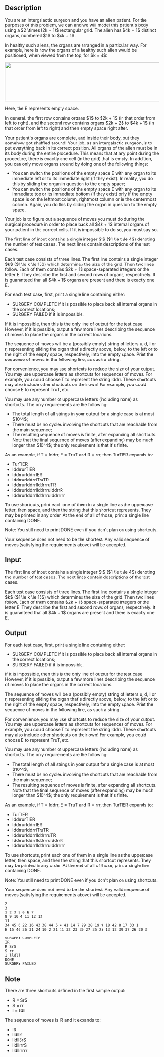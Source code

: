 ## Description

<div><p>You are an intergalactic surgeon and you have an alien patient. For the purposes of this problem, we can and we will model this patient's body using a $2 \times (2k + 1)$ rectangular grid. The alien has $4k + 1$ distinct organs, numbered $1$ to $4k + 1$.</p><p>In healthy such aliens, the organs are arranged in a particular way. For example, here is how the organs of a healthy such alien would be positioned, when viewed from the top, for $k = 4$:</p><center> <img class="tex-graphics" height="128px" src="file://pB5iFQrb.png" style="max-width: 100.0%;max-height: 100.0%;" width="643px"> </center><p>Here, the <span class="tex-font-style-tt">E</span> represents empty space. </p><p>In general, the first row contains organs $1$ to $2k + 1$ (in that order from left to right), and the second row contains organs $2k + 2$ to $4k + 1$ (in that order from left to right) and then empty space right after. </p><p>Your patient's organs are complete, and inside their body, but they somehow got shuffled around! Your job, as an intergalactic surgeon, is to put everything back in its correct position. All organs of the alien must be in its body during the entire procedure. This means that at any point during the procedure, there is exactly one cell (in the grid) that is empty. In addition, you can only move organs around by doing one of the following things:</p><ul> <li> You can switch the positions of the empty space <span class="tex-font-style-tt">E</span> with any organ to its immediate left or to its immediate right (if they exist). In reality, you do this by sliding the organ in question to the empty space; </li><li> You can switch the positions of the empty space <span class="tex-font-style-tt">E</span> with any organ to its immediate top or its immediate bottom (if they exist) <span class="tex-font-style-underline">only if</span> the empty space is on the <span class="tex-font-style-underline">leftmost</span> column, <span class="tex-font-style-underline">rightmost</span> column or in the <span class="tex-font-style-underline">centermost</span> column. Again, you do this by sliding the organ in question to the empty space. </li></ul><p>Your job is to figure out a sequence of moves you must do during the surgical procedure in order to place back all $4k + 1$ internal organs of your patient in the correct cells. If it is impossible to do so, you must say so.</p></div><div class="input-specification"><p>The first line of input contains a single integer $t$ ($1 \le t \le 4$) denoting the number of test cases. The next lines contain descriptions of the test cases.</p><p>Each test case consists of three lines. The first line contains a single integer $k$ ($1 \le k \le 15$) which determines the size of the grid. Then two lines follow. Each of them contains $2k + 1$ space-separated integers or the letter <span class="tex-font-style-tt">E</span>. They describe the first and second rows of organs, respectively. It is guaranteed that all $4k + 1$ organs are present and there is exactly one <span class="tex-font-style-tt">E</span>.</p></div><div class="output-specification"><p>For each test case, first, print a single line containing either:</p><ul> <li> <span class="tex-font-style-tt">SURGERY COMPLETE</span> if it is possible to place back all internal organs in the correct locations; </li><li> <span class="tex-font-style-tt">SURGERY FAILED</span> if it is impossible. </li></ul><p>If it is impossible, then this is the only line of output for the test case. However, if it is possible, output a few more lines describing the sequence of moves to place the organs in the correct locations. </p><p>The sequence of moves will be a (possibly empty) string of letters <span class="tex-font-style-tt">u</span>, <span class="tex-font-style-tt">d</span>, <span class="tex-font-style-tt">l</span> or <span class="tex-font-style-tt">r</span>, representing sliding the organ that's directly above, below, to the left or to the right of the empty space, respectively, into the empty space. Print the sequence of moves in the following line, as such a string. </p><p>For convenience, you may use <span class="tex-font-style-bf">shortcuts</span> to reduce the size of your output. You may use uppercase letters as shortcuts for sequences of moves. For example, you could choose <span class="tex-font-style-tt">T</span> to represent the string <span class="tex-font-style-tt">lddrr</span>. These shortcuts may also include other shortcuts on their own! For example, you could choose <span class="tex-font-style-tt">E</span> to represent <span class="tex-font-style-tt">TruT</span>, etc.</p><p>You may use any number of uppercase letters (including none) as shortcuts. The only requirements are the following:</p><ul> <li> The total length of all strings in your output for a single case is at most $10^4$; </li><li> There must be no cycles involving the shortcuts that are reachable from the main sequence; </li><li> The resulting sequence of moves is finite, after expanding all shortcuts. Note that the final sequence of moves (after expanding) may be much longer than $10^4$; the only requirement is that it's finite. </li></ul><p>As an example, if <span class="tex-font-style-tt">T = lddrr</span>, <span class="tex-font-style-tt">E = TruT</span> and <span class="tex-font-style-tt">R = rrr</span>, then <span class="tex-font-style-tt">TurTlER</span> expands to:</p><ul> <li> <span class="tex-font-style-tt">TurTlER</span> </li><li> <span class="tex-font-style-tt"><span class="tex-font-style-bf">lddrr</span>urTlER</span> </li><li> <span class="tex-font-style-tt">lddrrur<span class="tex-font-style-bf">lddrr</span>lER</span> </li><li> <span class="tex-font-style-tt">lddrrurlddrrl<span class="tex-font-style-bf">TruT</span>R</span> </li><li> <span class="tex-font-style-tt">lddrrurlddrrl<span class="tex-font-style-bf">lddrr</span>ruTR</span> </li><li> <span class="tex-font-style-tt">lddrrurlddrrllddrrru<span class="tex-font-style-bf">lddrr</span>R</span> </li><li> <span class="tex-font-style-tt">lddrrurlddrrllddrrrulddrr<span class="tex-font-style-bf">rrr</span></span> </li></ul><p>To use shortcuts, print each one of them in a single line as the uppercase letter, then space, and then the string that this shortcut represents. They may be printed in any order. At the end of all of those, print a single line containing <span class="tex-font-style-tt">DONE</span>. </p><p><span class="tex-font-style-bf">Note:</span> You still need to print <span class="tex-font-style-tt">DONE</span> even if you don't plan on using shortcuts.</p><p>Your sequence does not need to be the shortest. Any valid sequence of moves (satisfying the requirements above) will be accepted.</p></div>

## Input

<p>The first line of input contains a single integer $t$ ($1 \le t \le 4$) denoting the number of test cases. The next lines contain descriptions of the test cases.</p><p>Each test case consists of three lines. The first line contains a single integer $k$ ($1 \le k \le 15$) which determines the size of the grid. Then two lines follow. Each of them contains $2k + 1$ space-separated integers or the letter <span class="tex-font-style-tt">E</span>. They describe the first and second rows of organs, respectively. It is guaranteed that all $4k + 1$ organs are present and there is exactly one <span class="tex-font-style-tt">E</span>.</p>

## Output

<p>For each test case, first, print a single line containing either:</p><ul> <li> <span class="tex-font-style-tt">SURGERY COMPLETE</span> if it is possible to place back all internal organs in the correct locations; </li><li> <span class="tex-font-style-tt">SURGERY FAILED</span> if it is impossible. </li></ul><p>If it is impossible, then this is the only line of output for the test case. However, if it is possible, output a few more lines describing the sequence of moves to place the organs in the correct locations. </p><p>The sequence of moves will be a (possibly empty) string of letters <span class="tex-font-style-tt">u</span>, <span class="tex-font-style-tt">d</span>, <span class="tex-font-style-tt">l</span> or <span class="tex-font-style-tt">r</span>, representing sliding the organ that's directly above, below, to the left or to the right of the empty space, respectively, into the empty space. Print the sequence of moves in the following line, as such a string. </p><p>For convenience, you may use <span class="tex-font-style-bf">shortcuts</span> to reduce the size of your output. You may use uppercase letters as shortcuts for sequences of moves. For example, you could choose <span class="tex-font-style-tt">T</span> to represent the string <span class="tex-font-style-tt">lddrr</span>. These shortcuts may also include other shortcuts on their own! For example, you could choose <span class="tex-font-style-tt">E</span> to represent <span class="tex-font-style-tt">TruT</span>, etc.</p><p>You may use any number of uppercase letters (including none) as shortcuts. The only requirements are the following:</p><ul> <li> The total length of all strings in your output for a single case is at most $10^4$; </li><li> There must be no cycles involving the shortcuts that are reachable from the main sequence; </li><li> The resulting sequence of moves is finite, after expanding all shortcuts. Note that the final sequence of moves (after expanding) may be much longer than $10^4$; the only requirement is that it's finite. </li></ul><p>As an example, if <span class="tex-font-style-tt">T = lddrr</span>, <span class="tex-font-style-tt">E = TruT</span> and <span class="tex-font-style-tt">R = rrr</span>, then <span class="tex-font-style-tt">TurTlER</span> expands to:</p><ul> <li> <span class="tex-font-style-tt">TurTlER</span> </li><li> <span class="tex-font-style-tt"><span class="tex-font-style-bf">lddrr</span>urTlER</span> </li><li> <span class="tex-font-style-tt">lddrrur<span class="tex-font-style-bf">lddrr</span>lER</span> </li><li> <span class="tex-font-style-tt">lddrrurlddrrl<span class="tex-font-style-bf">TruT</span>R</span> </li><li> <span class="tex-font-style-tt">lddrrurlddrrl<span class="tex-font-style-bf">lddrr</span>ruTR</span> </li><li> <span class="tex-font-style-tt">lddrrurlddrrllddrrru<span class="tex-font-style-bf">lddrr</span>R</span> </li><li> <span class="tex-font-style-tt">lddrrurlddrrllddrrrulddrr<span class="tex-font-style-bf">rrr</span></span> </li></ul><p>To use shortcuts, print each one of them in a single line as the uppercase letter, then space, and then the string that this shortcut represents. They may be printed in any order. At the end of all of those, print a single line containing <span class="tex-font-style-tt">DONE</span>. </p><p><span class="tex-font-style-bf">Note:</span> You still need to print <span class="tex-font-style-tt">DONE</span> even if you don't plan on using shortcuts.</p><p>Your sequence does not need to be the shortest. Any valid sequence of moves (satisfying the requirements above) will be accepted.</p>





```input1
2
3
1 2 3 5 6 E 7
8 9 10 4 11 12 13
11
34 45 6 22 16 43 38 44 5 4 41 14 7 29 28 19 9 18 42 8 17 33 1
E 15 40 36 31 24 10 2 21 11 32 23 30 27 35 25 13 12 39 37 26 20 3
```




```output1
SURGERY COMPLETE
IR
R SrS
S rr
I lldll
DONE
SURGERY FAILED
```



## Note

<p>There are three shortcuts defined in the first sample output:</p><ul> <li> <span class="tex-font-style-tt">R = SrS</span> </li><li> <span class="tex-font-style-tt">S = rr</span> </li><li> <span class="tex-font-style-tt">I = lldll</span> </li></ul><p>The sequence of moves is <span class="tex-font-style-tt">IR</span> and it expands to:</p><ul> <li> <span class="tex-font-style-tt">IR</span> </li><li> <span class="tex-font-style-tt"><span class="tex-font-style-bf">lldll</span>R</span> </li><li> <span class="tex-font-style-tt">lldll<span class="tex-font-style-bf">SrS</span></span> </li><li> <span class="tex-font-style-tt">lldll<span class="tex-font-style-bf">rr</span>rS</span> </li><li> <span class="tex-font-style-tt">lldllrrr<span class="tex-font-style-bf">rr</span></span> </li></ul>
